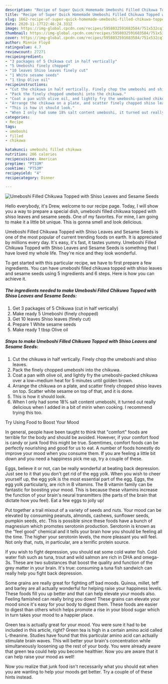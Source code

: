 ```yaml
---
description: "Recipe of Super Quick Homemade Umeboshi Filled Chikuwa Topped with Shiso Leaves and Sesame Seeds"
title: "Recipe of Super Quick Homemade Umeboshi Filled Chikuwa Topped with Shiso Leaves and Sesame Seeds"
slug: 1662-recipe-of-super-quick-homemade-umeboshi-filled-chikuwa-topped-with-shiso-leaves-and-sesame-seeds
date: 2020-11-17T22:46:24.331Z
image: https://img-global.cpcdn.com/recipes/5958032591683584/751x532cq70/umeboshi-filled-chikuwa-topped-with-shiso-leaves-and-sesame-seeds-recipe-main-photo.jpg
thumbnail: https://img-global.cpcdn.com/recipes/5958032591683584/751x532cq70/umeboshi-filled-chikuwa-topped-with-shiso-leaves-and-sesame-seeds-recipe-main-photo.jpg
cover: https://img-global.cpcdn.com/recipes/5958032591683584/751x532cq70/umeboshi-filled-chikuwa-topped-with-shiso-leaves-and-sesame-seeds-recipe-main-photo.jpg
author: Minnie Floyd
ratingvalue: 4.7
reviewcount: 27271
recipeingredient:
- "3 packages of 5 Chikuwa cut in half vertically"
- "5 Umeboshi finely chopped"
- "10 leaves Shiso leaves finely cut"
- "1 White sesame seeds"
- "1 tbsp Olive oil"
recipeinstructions:
- "Cut the chikuwa in half vertically. Finely chop the umeboshi and shiso leaves."
- "Pack the finely chopped umeboshi into the chikuwa."
- "Coat a pan with olive oil, and lightly fry the umeboshi-packed chikuwa over a low~medium heat for 5 minutes until golden brown."
- "Arrange the chikuwa on a plate, and scatter finely chopped shiso leaves on top. Scatter white sesame on top of that, and it is done."
- "This is how it should look."
- "When I only had some 18% salt content umeboshi, it turned out really delicious when I added in a bit of mirin when cooking. I recommend trying this too."
categories:
- Recipe
tags:
- umeboshi
- filled
- chikuwa

katakunci: umeboshi filled chikuwa 
nutrition: 266 calories
recipecuisine: American
preptime: "PT33M"
cooktime: "PT53M"
recipeyield: "4"
recipecategory: Dinner

---
```



![Umeboshi Filled Chikuwa Topped with Shiso Leaves and Sesame Seeds](https://img-global.cpcdn.com/recipes/5958032591683584/751x532cq70/umeboshi-filled-chikuwa-topped-with-shiso-leaves-and-sesame-seeds-recipe-main-photo.jpg)

Hello everybody, it's Drew, welcome to our recipe page. Today, I will show you a way to prepare a special dish, umeboshi filled chikuwa topped with shiso leaves and sesame seeds. One of my favorites. For mine, I am going to make it a little bit unique. This is gonna smell and look delicious.



Umeboshi Filled Chikuwa Topped with Shiso Leaves and Sesame Seeds is one of the most popular of current trending foods on earth. It is appreciated by millions every day. It's easy, it's fast, it tastes yummy. Umeboshi Filled Chikuwa Topped with Shiso Leaves and Sesame Seeds is something that I have loved my whole life. They're nice and they look wonderful.


To get started with this particular recipe, we have to first prepare a few ingredients. You can have umeboshi filled chikuwa topped with shiso leaves and sesame seeds using 5 ingredients and 6 steps. Here is how you can achieve it.

<!--inarticleads1-->

##### The ingredients needed to make Umeboshi Filled Chikuwa Topped with Shiso Leaves and Sesame Seeds:

1. Get 3 packages of 5 Chikuwa (cut in half vertically)
1. Make ready 5 Umeboshi (finely chopped)
1. Get 10 leaves Shiso leaves (finely cut)
1. Prepare 1 White sesame seeds
1. Make ready 1 tbsp Olive oil




<!--inarticleads2-->

##### Steps to make Umeboshi Filled Chikuwa Topped with Shiso Leaves and Sesame Seeds:

1. Cut the chikuwa in half vertically. Finely chop the umeboshi and shiso leaves.
1. Pack the finely chopped umeboshi into the chikuwa.
1. Coat a pan with olive oil, and lightly fry the umeboshi-packed chikuwa over a low~medium heat for 5 minutes until golden brown.
1. Arrange the chikuwa on a plate, and scatter finely chopped shiso leaves on top. Scatter white sesame on top of that, and it is done.
1. This is how it should look.
1. When I only had some 18% salt content umeboshi, it turned out really delicious when I added in a bit of mirin when cooking. I recommend trying this too.




Try Using Food to Boost Your Mood


In general, people have been taught to think that "comfort" foods are terrible for the body and should be avoided. However, if your comfort food is candy or junk food this might be true. Soemtimes, comfort foods can be perfectly nourishing and good for us to eat. A number of foods honestly do improve your mood when you consume them. If you are feeling a little bit down and you need a happiness pick me up, try a couple of these.

Eggs, believe it or not, can be really wonderful at beating back depression. Just see to it that you don't get rid of the egg yolk. When you wish to cheer yourself up, the egg yolk is the most essential part of the egg. Eggs, the egg yolk particularly, are rich in B vitamins. The B vitamin family can be fantastic for boosting your mood. This is because these vitamins increase the function of your brain's neural transmitters (the parts of the brain that dictate how you feel). Eat a few eggs to jolly up!

Put together a trail mixout of a variety of seeds and nuts. Your mood can be elevated by consuming peanuts, almonds, cashews, sunflower seeds, pumpkin seeds, etc. This is possible since these foods have a bunch of magnesium which promotes serotonin production. Serotonin is known as the "feel good" chemical and it tells your brain how you should be feeling all the time. The higher your serotonin levels, the more pleasant you will feel. Not only that, nuts, in particular, are a terrific protein source.

If you wish to fight depression, you should eat some cold water fish. Cold water fish such as tuna, trout and wild salmon are rich in DHA and omega-3s. These are two substances that boost the quality and function of the grey matter in your brain. It's true: consuming a tuna fish sandwich can really help you fight back depression. 

Some grains are really great for fighting off bad moods. Quinoa, millet, teff and barley are all actually wonderful for helping raise your happiness levels. These foods fill you up better and that can help elevate your moods also. Feeling famished can really bring you down! These grains can elevate your mood since it's easy for your body to digest them. These foods are easier to digest than others which helps promote a rise in your blood sugar which in turn takes your mood to a happier place.

Green tea is actually great for your mood. You were sure it had to be included in this article, right? Green tea is high in a certain amino acid called L-theanine. Studies have found that this particular amino acid can actually stimulate brain waves. This will better your brain's concentration while simultaneously loosening up the rest of your body. You were already aware that green tea could help you become healthier. Now you are aware that it can help raise your mood as well!

Now you realize that junk food isn't necessarily what you should eat when you are wanting to help your moods get better. Try  a  couple of  of  these  hints  instead.

